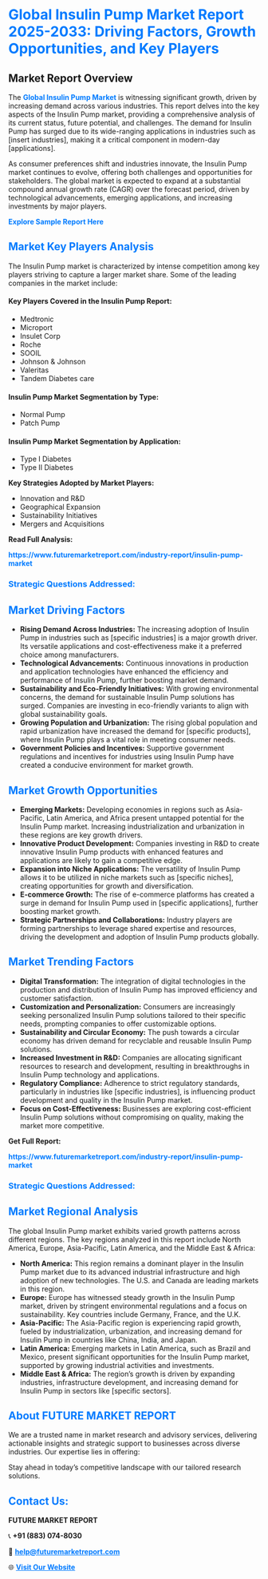 <h1 style="color: #007BFF;">Global Insulin Pump Market Report 2025-2033: Driving Factors, Growth Opportunities, and Key Players</h1>

<section id="overview">
<h2>Market Report Overview</h2>
<p>The <a href="https://www.futuremarketreport.com/industry-report/insulin-pump-market" style="color: #007BFF; text-decoration: none;"><strong>Global Insulin Pump Market</strong></a> is witnessing significant growth, driven by increasing demand across various industries. This report delves into the key aspects of the Insulin Pump market, providing a comprehensive analysis of its current status, future potential, and challenges. The demand for Insulin Pump has surged due to its wide-ranging applications in industries such as [insert industries], making it a critical component in modern-day [applications].</p>
<p>As consumer preferences shift and industries innovate, the Insulin Pump market continues to evolve, offering both challenges and opportunities for stakeholders. The global market is expected to expand at a substantial compound annual growth rate (CAGR) over the forecast period, driven by technological advancements, emerging applications, and increasing investments by major players.</p>
</section>

<section id="overview">
<p><a href="https://www.futuremarketreport.com/request-sample/reportId=80252" style="color: #007BFF; text-decoration: none;"><strong>Explore Sample Report Here</strong></a></p>
</section>

<section id="key-players">
<h2 style="color: #007BFF;">Market Key Players Analysis</h2>
<p>The Insulin Pump market is characterized by intense competition among key players striving to capture a larger market share. Some of the leading companies in the market include:</p>
<h4>Key Players Covered in the Insulin Pump Report:</h4>
<ul><li>Medtronic</li><li>Microport</li><li>Insulet Corp</li><li>Roche</li><li>SOOIL</li><li>Johnson &amp; Johnson</li><li>Valeritas</li><li>Tandem Diabetes care</li></ul>
<h4>Insulin Pump Market Segmentation by Type:</h4>
<ul><li>Normal Pump</li><li>Patch Pump</li></ul>

<h4>Insulin Pump Market Segmentation by Application:</h4>
<ul><li>Type I Diabetes</li><li>Type II Diabetes</li></ul>
<p><strong>Key Strategies Adopted by Market Players:</strong></p>
<ul>
<li>Innovation and R&D</li>
<li>Geographical Expansion</li>
<li>Sustainability Initiatives</li>
<li>Mergers and Acquisitions</li>
</ul>
</section>

<section>
<p><strong>Read Full Analysis: </strong></p><a href="https://www.futuremarketreport.com/industry-report/insulin-pump-market" style="color: #007BFF; text-decoration: none;"><strong>https://www.futuremarketreport.com/industry-report/insulin-pump-market</strong></a>
<h3 style="color: #007BFF;">Strategic Questions Addressed:</h3>
</section>

<section id="driving-factors">
<h2 style="color: #007BFF;">Market Driving Factors</h2>
<ul>
<li><strong>Rising Demand Across Industries:</strong> The increasing adoption of Insulin Pump in industries such as [specific industries] is a major growth driver. Its versatile applications and cost-effectiveness make it a preferred choice among manufacturers.</li>
<li><strong>Technological Advancements:</strong> Continuous innovations in production and application technologies have enhanced the efficiency and performance of Insulin Pump, further boosting market demand.</li>
<li><strong>Sustainability and Eco-Friendly Initiatives:</strong> With growing environmental concerns, the demand for sustainable Insulin Pump solutions has surged. Companies are investing in eco-friendly variants to align with global sustainability goals.</li>
<li><strong>Growing Population and Urbanization:</strong> The rising global population and rapid urbanization have increased the demand for [specific products], where Insulin Pump plays a vital role in meeting consumer needs.</li>
<li><strong>Government Policies and Incentives:</strong> Supportive government regulations and incentives for industries using Insulin Pump have created a conducive environment for market growth.</li>
</ul>
</section>

<section id="growth-opportunities">
<h2 style="color: #007BFF;">Market Growth Opportunities</h2>
<ul>
<li><strong>Emerging Markets:</strong> Developing economies in regions such as Asia-Pacific, Latin America, and Africa present untapped potential for the Insulin Pump market. Increasing industrialization and urbanization in these regions are key growth drivers.</li>
<li><strong>Innovative Product Development:</strong> Companies investing in R&D to create innovative Insulin Pump products with enhanced features and applications are likely to gain a competitive edge.</li>
<li><strong>Expansion into Niche Applications:</strong> The versatility of Insulin Pump allows it to be utilized in niche markets such as [specific niches], creating opportunities for growth and diversification.</li>
<li><strong>E-commerce Growth:</strong> The rise of e-commerce platforms has created a surge in demand for Insulin Pump used in [specific applications], further boosting market growth.</li>
<li><strong>Strategic Partnerships and Collaborations:</strong> Industry players are forming partnerships to leverage shared expertise and resources, driving the development and adoption of Insulin Pump products globally.</li>
</ul>
</section>

<section id="trending-factors">
<h2 style="color: #007BFF;">Market Trending Factors</h2>
<ul>
<li><strong>Digital Transformation:</strong> The integration of digital technologies in the production and distribution of Insulin Pump has improved efficiency and customer satisfaction.</li>
<li><strong>Customization and Personalization:</strong> Consumers are increasingly seeking personalized Insulin Pump solutions tailored to their specific needs, prompting companies to offer customizable options.</li>
<li><strong>Sustainability and Circular Economy:</strong> The push towards a circular economy has driven demand for recyclable and reusable Insulin Pump solutions.</li>
<li><strong>Increased Investment in R&D:</strong> Companies are allocating significant resources to research and development, resulting in breakthroughs in Insulin Pump technology and applications.</li>
<li><strong>Regulatory Compliance:</strong> Adherence to strict regulatory standards, particularly in industries like [specific industries], is influencing product development and quality in the Insulin Pump market.</li>
<li><strong>Focus on Cost-Effectiveness:</strong> Businesses are exploring cost-efficient Insulin Pump solutions without compromising on quality, making the market more competitive.</li>
</ul>
</section>

<section>
<p><strong>Get Full Report: </strong></p><a href="https://www.futuremarketreport.com/industry-report/insulin-pump-market" style="color: #007BFF; text-decoration: none;"><strong>https://www.futuremarketreport.com/industry-report/insulin-pump-market</strong></a>
<h3 style="color: #007BFF;">Strategic Questions Addressed:</h3>
</section>


<section id="regional-analysis">
<h2 style="color: #007BFF;">Market Regional Analysis</h2>
<p>The global Insulin Pump market exhibits varied growth patterns across different regions. The key regions analyzed in this report include North America, Europe, Asia-Pacific, Latin America, and the Middle East & Africa:</p>
<ul>
<li><strong>North America:</strong> This region remains a dominant player in the Insulin Pump market due to its advanced industrial infrastructure and high adoption of new technologies. The U.S. and Canada are leading markets in this region.</li>
<li><strong>Europe:</strong> Europe has witnessed steady growth in the Insulin Pump market, driven by stringent environmental regulations and a focus on sustainability. Key countries include Germany, France, and the U.K.</li>
<li><strong>Asia-Pacific:</strong> The Asia-Pacific region is experiencing rapid growth, fueled by industrialization, urbanization, and increasing demand for Insulin Pump in countries like China, India, and Japan.</li>
<li><strong>Latin America:</strong> Emerging markets in Latin America, such as Brazil and Mexico, present significant opportunities for the Insulin Pump market, supported by growing industrial activities and investments.</li>
<li><strong>Middle East & Africa:</strong> The region’s growth is driven by expanding industries, infrastructure development, and increasing demand for Insulin Pump in sectors like [specific sectors].</li>
</ul>
</section>

<footer>
<h2 style="color: #007BFF;">About FUTURE MARKET REPORT</h2>
<p>We are a trusted name in market research and advisory services, delivering actionable insights and strategic support to businesses across diverse industries. Our expertise lies in offering:</p>

<p>Stay ahead in today’s competitive landscape with our tailored research solutions.</p>

<h2 style="color: #007BFF;">Contact Us:</h2>
<p><strong>FUTURE MARKET REPORT</strong></p>
<p>📞 <strong>+91 (883) 074-8030</strong></p>
<p>📧 <strong><a href="mailto:help@futuremarketreport.com" style="color: #007BFF;">help@futuremarketreport.com</a></strong></p>
<p>🌐 <strong><a href="https://www.futuremarketreport.com/" style="color: #007BFF;">Visit Our Website</a></strong></p>
</footer>